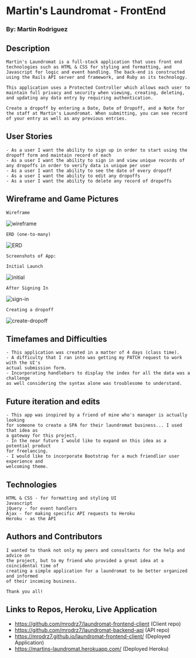 # Martin's Laundromat - FrontEnd
### By: Martin Rodriguez

## Description
```
Martin's Laundromat is a full-stack application that uses front end technologies such as HTML & CSS for styling and formatting, and Javascript for logic and event handling. The back-end is constructed using the Rails API server and framework, and Ruby as its technology.

This application uses a Protected Controller which allows each user to maintain full privacy and security when viewing, creating, deleting, and updating any data entry by requiring authentication.

Create a dropoff by entering a Date, Date of Dropoff, and a Note for the staff at Martin's Laundromat. When submitting, you can see record of your entry as well as any previous entries.
```
## User Stories
```
- As a user I want the ability to sign up in order to start using the dropoff form and maintain record of each
- As a user I want the ability to sign in and view unique records of any dropoffs in order to verify data is unique per user
- As a user I want the ability to see the date of every dropoff
- As a user I want the ability to edit any dropoffs
- As a user I want the ability to delete any record of dropoffs
```

## Wireframe and Game Pictures
```
Wireframe
```
![wireframe](images/wireframe1.jpeg)
```
ERD (one-to-many)
```
![ERD](images/ERD.jpeg)
```
Screenshots of App:

Initial Launch
```
![initial](images/initial-launch.jpg)

```
After Signing In
```
![sign-in](images/sign-in.jpg)
```
Creating a dropoff
```
![create-dropoff](images/create-dropoff.jpg)

## Timefames and Difficulties
```
- This application was created in a matter of 4 days (class time).
- A difficulty that I ran into was getting my PATCH request to work with the UI's
actual submission form.
- Incorporating handlebars to display the index for all the data was a challenge
as well considering the syntax alone was troublesome to understand.
```
## Future iteration and edits
```
- This app was inspired by a friend of mine who's manager is actually looking
for someone to create a SPA for their laundromat business... I used that idea as
a gateway for this project.
- In the near future I would like to expand on this idea as a potential product
for freelancing.
- I would like to incorporate Bootstrap for a much friendlier user experience and
welcoming theme.
```

## Technologies
```
HTML & CSS - for formatting and styling UI
Javascript
jQuery - for event handlers
Ajax - for making specific API requests to Heroku
Heroku - as the API
```

## Authors and Contributors
```
I wanted to thank not only my peers and consultants for the help and advice on
the project, but to my friend who provided a great idea at a coincidental time of
creating a simple application for a laundromat to be better organized and informed
of their incoming business.

Thank you all!
```

## Links to Repos, Heroku, Live Application

- https://github.com/mrodrz7/laundromat-frontend-client (Client repo)
- https://github.com/mrodrz7/laundromat-backend-api (API repo)
- https://mrodrz7.github.io/laundromat-frontend-client/ (Deployed Application)
- https://martins-laundromat.herokuapp.com/ (Deployed Heroku)
